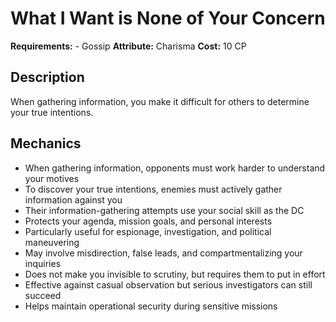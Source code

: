 # What I Want is None of Your Concern

**Requirements:** -  Gossip
**Attribute:** Charisma
**Cost:** 10 CP  

## Description
When gathering information, you make it difficult for others to determine your true intentions.

## Mechanics
- When gathering information, opponents must work harder to understand your motives
- To discover your true intentions, enemies must actively gather information against you
- Their information-gathering attempts use your social skill as the DC
- Protects your agenda, mission goals, and personal interests
- Particularly useful for espionage, investigation, and political maneuvering
- May involve misdirection, false leads, and compartmentalizing your inquiries
- Does not make you invisible to scrutiny, but requires them to put in effort
- Effective against casual observation but serious investigators can still succeed
- Helps maintain operational security during sensitive missions